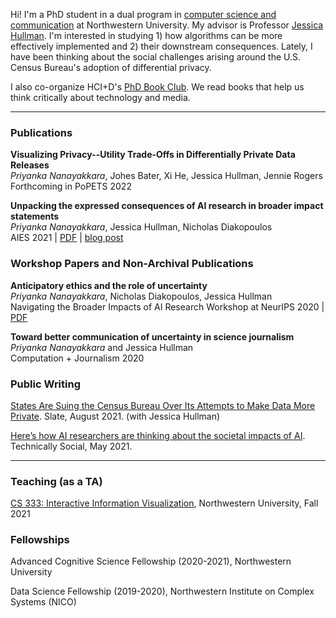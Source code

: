 Hi! I'm a PhD student in a dual program in [computer science and communication](https://tsb.northwestern.edu/ "https://tsb.northwestern.edu/") at Northwestern University. My advisor is Professor [Jessica Hullman](http://users.eecs.northwestern.edu/~jhullman/). I'm interested in studying 1) how algorithms can be more effectively implemented and 2) their downstream consequences. Lately, I have been thinking about the social challenges arising around the U.S. Census Bureau's adoption of differential privacy.

I also co-organize HCI+D's [PhD Book Club](https://hci.northwestern.edu/news-events/phd-book-club.html). We read books that help us think critically about technology and media.

---
 
### Publications
**Visualizing Privacy--Utility Trade-Offs in Differentially Private Data Releases**\
_Priyanka Nanayakkara_, Johes Bater, Xi He, Jessica Hullman, Jennie Rogers\
Forthcoming in PoPETS 2022

**Unpacking the expressed consequences of AI research in broader impact statements**\
_Priyanka Nanayakkara_, Jessica Hullman, Nicholas Diakopoulos\
AIES 2021 | [PDF](https://arxiv.org/pdf/2105.04760.pdf) | [blog post](https://medium.com/technically-social/heres-how-ai-researchers-are-thinking-about-the-societal-impacts-of-ai-b82fc3f29b4d)

### Workshop Papers and Non-Archival Publications
**Anticipatory ethics and the role of uncertainty**\
_Priyanka Nanayakkara_, Nicholas Diakopoulos, Jessica Hullman\
Navigating the Broader Impacts of AI Research Workshop at NeurIPS 2020 | [PDF](https://arxiv.org/pdf/2011.13170.pdf)

**Toward better communication of uncertainty in science journalism**\
_Priyanka Nanayakkara_ and Jessica Hullman\
Computation + Journalism 2020

### Public Writing
[States Are Suing the Census Bureau Over Its Attempts to Make Data More Private](https://slate.com/technology/2021/08/census-bureau-differential-privacy-lawsuit.html). Slate, August 2021. (with Jessica Hullman)

[Here’s how AI researchers are thinking about the societal impacts of AI](https://medium.com/technically-social/heres-how-ai-researchers-are-thinking-about-the-societal-impacts-of-ai-b82fc3f29b4d). Technically Social, May 2021.

---

### Teaching (as a TA)
[CS 333: Interactive Information Visualization](https://www.mccormick.northwestern.edu/computer-science/academics/courses/descriptions/333.html), Northwestern University, Fall 2021

### Fellowships
Advanced Cognitive Science Fellowship (2020-2021), Northwestern University

Data Science Fellowship (2019-2020), Northwestern Institute on Complex Systems (NICO)

<br/><br/>







